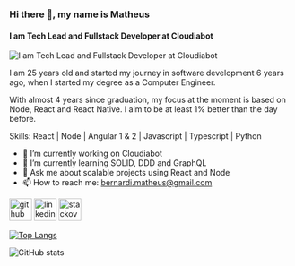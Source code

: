 ### Hi there 👋, my name is Matheus
#### I am Tech Lead and Fullstack Developer at Cloudiabot
![I am Tech Lead and Fullstack Developer at Cloudiabot](https://images.unsplash.com/photo-1566837945700-30057527ade0?ixid=MnwxMjA3fDB8MHxwaG90by1wYWdlfHx8fGVufDB8fHx8&ixlib=rb-1.2.1&auto=format&fit=crop&w=3150&q=80)

I am 25 years old and started my journey in software development 6 years ago, when I started my degree as a Computer Engineer.

With almost 4 years since graduation, my focus at the moment is based on Node, React and React Native. I aim to be at least 1% better than the day before.

Skills: React | Node | Angular 1 & 2 | Javascript | Typescript | Python 

- 🔭 I’m currently working on Cloudiabot 
- 🌱 I’m currently learning SOLID, DDD and GraphQL 
- 💬 Ask me about scalable projects using React and Node 
- 📫 How to reach me: bernardi.matheus@gmail.com 


[<img src='https://cdn.jsdelivr.net/npm/simple-icons@3.0.1/icons/github.svg' alt='github' height='40'>](https://github.com/bernardimatheus)  [<img src='https://cdn.jsdelivr.net/npm/simple-icons@3.0.1/icons/linkedin.svg' alt='linkedin' height='40'>](https://www.linkedin.com/in/matheus-bernardi-053b06104//)  [<img src='https://cdn.jsdelivr.net/npm/simple-icons@3.0.1/icons/stackoverflow.svg' alt='stackoverflow' height='40'>](https://stackoverflow.com/users/9403392)  

[![Top Langs](https://github-readme-stats.vercel.app/api/top-langs/?username=bernardimatheus)](https://github.com/anuraghazra/github-readme-stats)

![GitHub stats](https://github-readme-stats.vercel.app/api?username=bernardimatheus&show_icons=true)  


